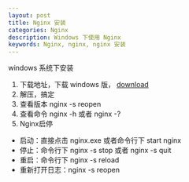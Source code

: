 ```yaml
---
layout: post
title: Nginx 安装
categories: Nginx
description: Windows 下使用 Nginx
keywords: Nginx, nginx, nginx 安装
---
```


windows 系统下安装

1. 下载地址，下载 windows 版， [download](http://nginx.org/en/download.html) 
2. 解压，搞定
3. 查看版本 nginx -s reopen
4. 查看命令 nginx -h 或者 nginx -?  
5. Nginx启停  
  - 启动：直接点击 nginx.exe 或者命令行下 start nginx  
  - 停止：命令行下 nginx -s stop 或者 nginx -s quit  
  - 重启：命令行下 nginx -s reload  
  - 重新打开日志：nginx -s reopen  